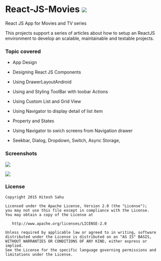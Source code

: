 # React-JS-Movies  ![](https://github.com/hiteshsahu/React-JS-Movies/blob/master/src/assets/img/app_icon.png)
React JS App for Movies and TV series

This projects support a series of articles about how to setup an ReactJS environment to develop an scalable, maintainable and testable projects.

### Topic covered

- App Design

- Designing React JS Components

- Using DrawerLayoutAndroid

- Using and Styling ToolBar with toobar Actions

- Using Custom List and Grid View

- Using Navigator to display detail of list item

- Property and States 

- Using Navigator to swich screens from Navigation drawer

- Seekbar, Dialog, Dropdown, Switch, Async Storage,

### Screenshots

![](http://androcode.es/wp-content/uploads/2015/03/family2.png)

![](http://androcode.es/wp-content/uploads/2015/03/detailFamily-e1426180053215.png)

### License

```
Copyright 2015 Hitesh Sahu

Licensed under the Apache License, Version 2.0 (the "License");
you may not use this file except in compliance with the License.
You may obtain a copy of the License at

   http://www.apache.org/licenses/LICENSE-2.0

Unless required by applicable law or agreed to in writing, software
distributed under the License is distributed on an "AS IS" BASIS,
WITHOUT WARRANTIES OR CONDITIONS OF ANY KIND, either express or implied.
See the License for the specific language governing permissions and
limitations under the License.
```

